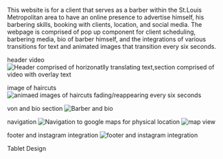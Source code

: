 This website is for a client that serves as a barber within the St.Louis Metropolitan area to have an online presence to advertise himself, his barbering skills, booking with clients, location, and social media. The webpage is comprised of pop up component for client scheduling, barbering media, bio of barber himself, and the integrations of various transitions for text and animated images that transition every six seconds. 

header video 
![Header comprised of horizonatlly translating text,section comprised of video with overlay text](<Screenshot (225).png>)

image of haircuts 
![animaed images of haircuts fading/reappearing every six seconds](<Screenshot (227).png>)

von and bio section 
![Barber and bio](<Screenshot (228).png>)


navigation 
![Navigation to google maps for physical location](<Screenshot (244).png>)
![map view](<Screenshot (230).png>)

footer and instagram integration
![footer and instagram integration](<Screenshot (231).png>)


Tablet Design





